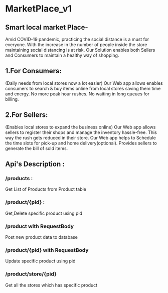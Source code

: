 # MarketPlace_v1

## Smart local market Place-

Amid COVID-19 pandemic, practicing the social distance is a must for everyone.
With the increase in the number of people inside the store maintaining social distancing is at risk.
Our Solution enables both Sellers and Consumers to maintain a healthy way of shopping.

## 1.For Consumers:
(Daily needs from local stores now a lot easier)
Our Web app allows enables consumers to search & buy items online from local stores saving them time and energy.
No more peak hour rushes. No waiting in long queues for billing.

## 2.For Sellers:
(Enables local stores to expand the business online)
Our Web app allows sellers to register their shops and manage the inventory hassle-free. This way the rush gets reduced in their store.
Our Web app helps to Schedule the time slots for pick-up and home delivery(optional). Provides sellers to generate the bill of sold items.

## Api's Description :

### /products :
Get List of Products from Product table 
### /product/{pid} :
Get,Delete specific product using pid
### /product with RequestBody
Post new product data to database
### /product/{pid} with RequestBody
Update specific product using pid
### /product/store/{pid}
Get all the stores which has specific product


